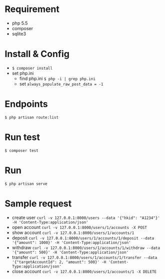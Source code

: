# Requirement

- php 5.5
- composer
- sqlite3

# Install & Config

- `$ composer install`
- set php.ini
  - find php.ini `$ php -i | grep php.ini`
  - set `always_populate_raw_post_data = -1`

# Endpoints
`$ php artisan route:list`

# Run test
`$ composer test`

# Run
`$ php artisan serve`

# Sample request
- create user
  `curl -v 127.0.0.1:8000/users --data '{"hkid": "A1234"}' -H 'Content-Type:application/json'`
- open account
  `curl -v 127.0.0.1:8000/users/1/accounts -X POST`
- show account
  `curl -v 127.0.0.1:8000/users/1/accounts/1`
- deposit
  `curl -v 127.0.0.1:8000/users/1/accounts/1/deposit --data '{"amount": 1000}' -H 'Content-Type:application/json'`
- withdraw
  `curl -v 127.0.0.1:8000/users/1/accounts/1/withdraw --data '{"amount": 500}' -H 'Content-Type:application/json'`
- transfer
  `curl -v 127.0.0.1:8000/users/1/accounts/1/transfer --data '{"targetAccountId": 2, "amount": 500}' -H 'Content-Type:application/json'`
- close account
  `curl -v 127.0.0.1:8000/users/1/accounts/1 -X DELETE`
